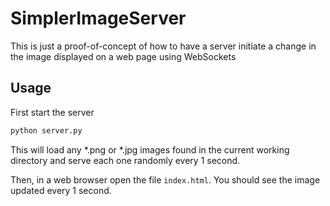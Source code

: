 # SimplerImageServer

 This is just a proof-of-concept of how to have a server initiate a change in the image displayed on a web page
using WebSockets

## Usage

First start the server

```bash
python server.py
```

This will load any *.png or *.jpg images found in the current working directory and serve each one randomly every 1 second.

Then, in a web browser open the file `index.html`. You should see the image updated every 1 second.


